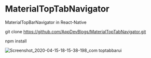 # MaterialTopTabNavigator
MaterialTopBarNavigator in React-Native

git clone https://github.com/AppDevBlogs/MaterialTopTabNavigator.git

npm install

![Screenshot_2020-04-15-18-15-38-198_com toptabbarui](https://user-images.githubusercontent.com/63513078/79354217-be50ba80-7f59-11ea-80e1-6df7598cead2.jpg)

